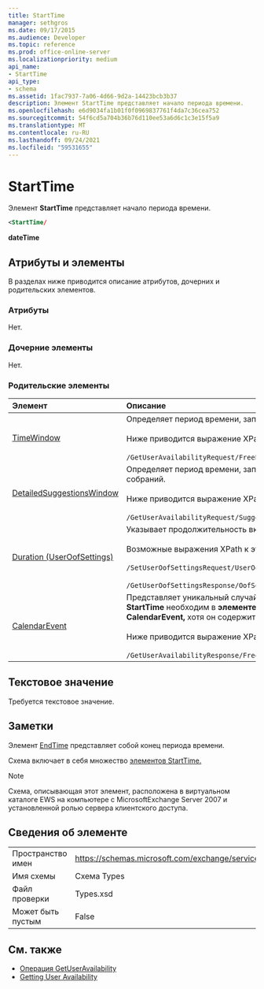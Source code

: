 ```yaml
---
title: StartTime
manager: sethgros
ms.date: 09/17/2015
ms.audience: Developer
ms.topic: reference
ms.prod: office-online-server
ms.localizationpriority: medium
api_name:
- StartTime
api_type:
- schema
ms.assetid: 1fac7937-7a06-4d66-9d2a-14423bcb3b37
description: Элемент StartTime представляет начало периода времени.
ms.openlocfilehash: e6d9034fa1b01f0f0969837761f4da7c36cea752
ms.sourcegitcommit: 54f6cd5a704b36b76d110ee53a6d6c1c3e15f5a9
ms.translationtype: MT
ms.contentlocale: ru-RU
ms.lasthandoff: 09/24/2021
ms.locfileid: "59531655"
---
```

# <a name="starttime"></a>StartTime

Элемент **StartTime** представляет начало периода времени. 
  
```xml
<StartTime/
```

**dateTime**

## <a name="attributes-and-elements"></a>Атрибуты и элементы

В разделах ниже приводится описание атрибутов, дочерних и родительских элементов.
  
### <a name="attributes"></a>Атрибуты

Нет.
  
### <a name="child-elements"></a>Дочерние элементы

Нет.
  
### <a name="parent-elements"></a>Родительские элементы

|**Элемент**|**Описание**|
|:-----|:-----|
|[TimeWindow](timewindow.md) <br/> |Определяет период времени, запрашиваемой для сведений о доступности пользователей.  <br/><br/> Ниже приводится выражение XPath к этому элементу:  <br/><br/>  `/GetUserAvailabilityRequest/FreeBusyViewOptions/TimeWindow` <br/> |
|[DetailedSuggestionsWindow](detailedsuggestionswindow.md) <br/> |Определяет период времени, запрашиваемой для получения подробных сведений о рекомендуемом времени собраний.  <br/><br/> Ниже приводится выражение XPath к этому элементу: <br/> <br/>  `/GetUserAvailabilityRequest/SuggestionViewOptions/DetailedSuggestionsWindow` <br/> |
|[Duration (UserOofSettings)](duration-useroofsettings.md) <br/> | Указывает продолжительность включения состояния Out of Office (OOF), если элемент [OofState](oofstate.md) задан в **Scheduled**.  <br/><br/>  Возможные выражения XPath к этому элементу: <br/> <br/>  `/SetUserOofSettingsRequest/UserOofSettings/Duration` <br/><br/>  `/GetUserOofSettingsResponse/OofSettings/Duration` <br/> |
|[CalendarEvent](calendarevent.md) <br/> |Представляет уникальный случай элементов календаря. Это используется для запросов доступности. Элемент **StartTime** необходим в **элементе CalendarEvent.** Элемент **StartTime** в **элементе CalendarEvent** уникален для типа **CalendarEvent,** хотя он содержит те же аспектные значения, что и элементы **StartTime** в типе **Duration.**  <br/><br/> Ниже приводится выражение XPath к этому элементу:  <br/> <br/> `/GetUserAvailabilityResponse/FreeBusyResponseArray/FreeBusyResponse/FreeBusyView/CalendarEventArray/CalendarEvent[i]` <br/> |
   
## <a name="text-value"></a>Текстовое значение

Требуется текстовое значение.
  
## <a name="remarks"></a>Заметки

Элемент [EndTime](endtime.md) представляет собой конец периода времени. 
  
Схема включает в себя множество [элементов StartTime.](starttime.md) 
  
> [!NOTE]
> Схема, описывающая этот элемент, расположена в виртуальном каталоге EWS на компьютере с MicrosoftExchange Server 2007 и установленной ролью сервера клиентского доступа. 
  
## <a name="element-information"></a>Сведения об элементе

|||
|:-----|:-----|
|Пространство имен  <br/> |https://schemas.microsoft.com/exchange/services/2006/types  <br/> |
|Имя схемы  <br/> |Схема Types  <br/> |
|Файл проверки  <br/> |Types.xsd  <br/> |
|Может быть пустым  <br/> |False  <br/> |
   
## <a name="see-also"></a>См. также

- [Операция GetUserAvailability](getuseravailability-operation.md)
- [Getting User Availability](https://msdn.microsoft.com/library/d4133fcb-9b0f-4e6b-aadf-a389da83516a%28Office.15%29.aspx)


